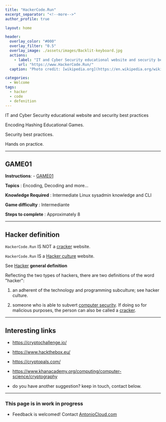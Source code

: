 ```yaml
---
title: "HackerCode.Run"
excerpt_separator: "<!--more-->"
author_profile: true

layout: home

header:
  overlay_color: "#000"
  overlay_filter: "0.5"
  overlay_image: ./assets/images/Backlit-keyboard.jpg
  actions:
    - label: "IT and Cyber Security educational website and security best practices"
      url: "https://www.HackerCode.Run/"
  caption: "Photo credit: [wikipedia.org](https://en.wikipedia.org/wiki/Main_Page)"

categories:
  - Welcome
tags:
  - hacker
  - code
  - defenition
---
```


IT and Cyber Security educational website and security best practices

Encoding Hashing Educational Games.

Security best practices.

Hands on practice.

---

## GAME01

**Instructions**: - [GAME01](./game01/)

**Topics** : Encoding, Decoding and more...

**Knowledge Required** : Intermediate Linux sysadmin knowledge and CLI

**Game difficulty** : Intermediante

**Steps to complete** : Approximately 8

---

## Hacker definition

`HackerCode.Run` IS NOT a [cracker](https://en.wikipedia.org/wiki/Security_hacker) website.

`HackerCode.Run` IS a [Hacker culture](https://en.wikipedia.org/wiki/Hacker_culture) website.
<!--more-->
See [Hacker](https://en.wikipedia.org/wiki/Hacker) **general definition**

Reflecting the two types of hackers, there are two definitions of the word "hacker":

1) an adherent of the technology and programming subculture; see hacker culture.

2) someone who is able to subvert [computer security](https://en.wikipedia.org/wiki/Computer_security). If doing so for malicious purposes, the person can also be called a [cracker](https://en.wikipedia.org/wiki/Security_hacker).

---

## Interesting links

- <https://cryptochallenge.io/>

- <https://www.hackthebox.eu/>

- <https://cryptopals.com/>

- <https://www.khanacademy.org/computing/computer-science/cryptography>

- do you have another suggestion? keep in touch, contact below.

---

### This page is in work in progress

- Feedback is welcomed! Contact [AntonioCloud.com](https://www.AntonioCloud.com)
